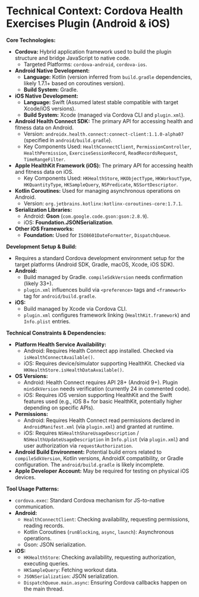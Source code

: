 # Technical Context: Cordova Health Exercises Plugin (Android & iOS)

**Core Technologies:**

*   **Cordova:** Hybrid application framework used to build the plugin structure and bridge JavaScript to native code.
    *   Targeted Platforms: `cordova-android`, `cordova-ios`.
*   **Android Native Development:**
    *   **Language:** Kotlin (version inferred from `build.gradle` dependencies, likely 1.7.1+ based on coroutines version).
    *   **Build System:** Gradle.
*   **iOS Native Development:**
    *   **Language:** Swift (Assumed latest stable compatible with target Xcode/iOS versions).
    *   **Build System:** Xcode (managed via Cordova CLI and `plugin.xml`).
*   **Android Health Connect SDK:** The primary API for accessing health and fitness data on Android.
    *   Version: `androidx.health.connect:connect-client:1.1.0-alpha07` (specified in `android/build.gradle`).
    *   Key Components Used: `HealthConnectClient`, `PermissionController`, `HealthPermission`, `ExerciseSessionRecord`, `ReadRecordsRequest`, `TimeRangeFilter`.
*   **Apple HealthKit Framework (iOS):** The primary API for accessing health and fitness data on iOS.
    *   Key Components Used: `HKHealthStore`, `HKObjectType`, `HKWorkoutType`, `HKQuantityType`, `HKSampleQuery`, `NSPredicate`, `NSSortDescriptor`.
*   **Kotlin Coroutines:** Used for managing asynchronous operations on Android.
    *   Version: `org.jetbrains.kotlinx:kotlinx-coroutines-core:1.7.1`.
*   **Serialization Libraries:**
    *   Android: **Gson** (`com.google.code.gson:gson:2.8.9`).
    *   iOS: **Foundation.JSONSerialization**.
*   **Other iOS Frameworks:**
    *   **Foundation:** Used for `ISO8601DateFormatter`, `DispatchQueue`.

**Development Setup & Build:**

*   Requires a standard Cordova development environment setup for the target platforms (Android SDK, Gradle, macOS, Xcode, iOS SDK).
*   **Android:**
    *   Build managed by Gradle. `compileSdkVersion` needs confirmation (likely 33+).
    *   `plugin.xml` influences build via `<preference>` tags and `<framework>` tag for `android/build.gradle`.
*   **iOS:**
    *   Build managed by Xcode via Cordova CLI.
    *   `plugin.xml` configures framework linking (`HealthKit.framework`) and `Info.plist` entries.

**Technical Constraints & Dependencies:**

*   **Platform Health Service Availability:**
    *   Android: Requires Health Connect app installed. Checked via `isHealthConnectAvailable()`.
    *   iOS: Requires device/simulator supporting HealthKit. Checked via `HKHealthStore.isHealthDataAvailable()`.
*   **OS Versions:**
    *   Android: Health Connect requires API 28+ (Android 9+). Plugin `minSdkVersion` needs verification (currently 24 in commented code).
    *   iOS: Requires iOS version supporting HealthKit and the Swift features used (e.g., iOS 8+ for basic HealthKit, potentially higher depending on specific APIs).
*   **Permissions:**
    *   Android: Requires Health Connect read permissions declared in `AndroidManifest.xml` (via `plugin.xml`) and granted at runtime.
    *   iOS: Requires `NSHealthShareUsageDescription` / `NSHealthUpdateUsageDescription` in `Info.plist` (via `plugin.xml`) and user authorization via `requestAuthorization`.
*   **Android Build Environment:** Potential build errors related to `compileSdkVersion`, Kotlin versions, AndroidX compatibility, or Gradle configuration. The `android/build.gradle` is likely incomplete.
*   **Apple Developer Account:** May be required for testing on physical iOS devices.

**Tool Usage Patterns:**

*   `cordova.exec`: Standard Cordova mechanism for JS-to-native communication.
*   **Android:**
    *   `HealthConnectClient`: Checking availability, requesting permissions, reading records.
    *   Kotlin Coroutines (`runBlocking`, `async`, `launch`): Asynchronous operations.
    *   Gson: JSON serialization.
*   **iOS:**
    *   `HKHealthStore`: Checking availability, requesting authorization, executing queries.
    *   `HKSampleQuery`: Fetching workout data.
    *   `JSONSerialization`: JSON serialization.
    *   `DispatchQueue.main.async`: Ensuring Cordova callbacks happen on the main thread.
